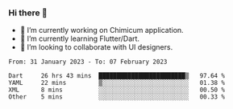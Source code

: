### Hi there 👋

<!--
**devcat37/devcat37** is a ✨ _special_ ✨ repository because its `README.md` (this file) appears on your GitHub profile.-->


- 🔭 I’m currently working on Chimicum application.
- 🌱 I’m currently learning Flutter/Dart.
- 👯 I’m looking to collaborate with UI designers.
<!-- - 🤔 I’m looking for help with ... -->

<!--START_SECTION:waka-->

```text
From: 31 January 2023 - To: 07 February 2023

Dart     26 hrs 43 mins  ████████████████████████▒   97.64 %
YAML     22 mins         ▒░░░░░░░░░░░░░░░░░░░░░░░░   01.38 %
XML      8 mins          ░░░░░░░░░░░░░░░░░░░░░░░░░   00.50 %
Other    5 mins          ░░░░░░░░░░░░░░░░░░░░░░░░░   00.33 %
```

<!--END_SECTION:waka-->
